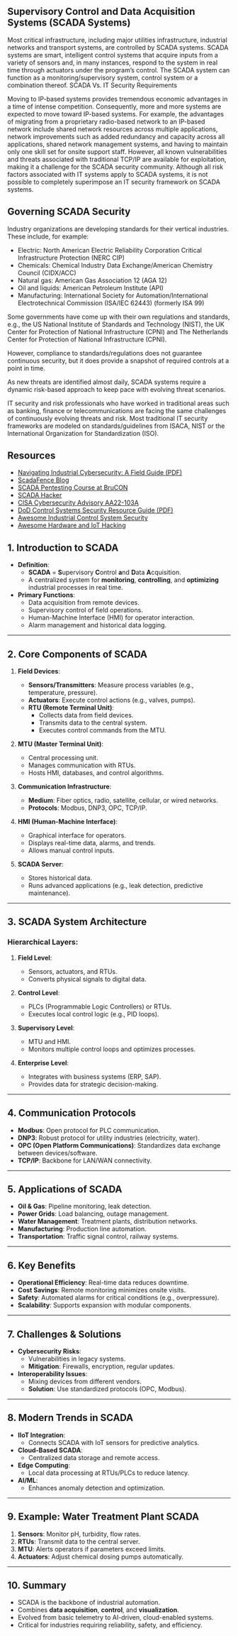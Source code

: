 
Supervisory Control and Data Acquisition Systems (SCADA Systems)
----------------------------------------------------------------
Most critical infrastructure, including major utilities infrastructure, industrial networks and transport systems, are controlled by SCADA systems. SCADA systems are smart, intelligent control systems that acquire inputs from a variety of sensors and, in many instances, respond to the system in real time through actuators under the program’s control. The SCADA system can function as a monitoring/supervisory system, control system or a combination thereof.
SCADA Vs. IT Security Requirements

Moving to IP-based systems provides tremendous economic advantages in a time of intense competition. Consequently, more and more systems are expected to move toward IP-based systems. For example, the advantages of migrating from a proprietary radio-based network to an IP-based network include shared network resources across multiple applications, network improvements such as added redundancy and capacity across all applications, shared network management systems, and having to maintain only one skill set for onsite support staff. However, all known vulnerabilities and threats associated with traditional TCP/IP are available for exploitation, making it a challenge for the SCADA security community. Although all risk factors associated with IT systems apply to SCADA systems, it is not possible to completely superimpose an IT security framework on SCADA systems.

Governing SCADA Security
------------------------
Industry organizations are developing standards for their vertical industries. These include, for example:
- Electric: North American Electric Reliability Corporation Critical Infrastructure Protection (NERC CIP)
- Chemicals: Chemical Industry Data Exchange/American Chemistry Council (CIDX/ACC)
- Natural gas: American Gas Association 12 (AGA 12)
- Oil and liquids: American Petroleum Institute (API)
- Manufacturing: International Society for Automation/International Electrotechnical Commission (ISA/IEC 62443) (formerly ISA 99)

Some governments have come up with their own regulations and standards, e.g., the US National Institute of Standards and Technology (NIST), the UK Center for Protection of National Infrastructure (CPNI) and The Netherlands Center for Protection of National Infrastructure (CPNI).

However, compliance to standards/regulations does not guarantee continuous security, but it does provide a snapshot of required controls at a point in time.

As new threats are identified almost daily, SCADA systems require a dynamic risk-based approach to keep pace with evolving threat scenarios.

IT security and risk professionals who have worked in traditional areas such as banking, finance or telecommunications are facing the same challenges of continuously evolving threats and risk. Most traditional IT security frameworks are modeled on standards/guidelines from ISACA, NIST or the International Organization for Standardization (ISO).

Resources
---------
- [Navigating Industrial Cybersecurity: A Field Guide (PDF)](https://www.techdata.com/techsolutions/security/files/Navigating_Industrial_Cybersecurity_A_Field_Guide.pdf)
- [ScadaFence Blog](https://blog.scadafence.com/)
- [SCADA Pentesting Course at BruCON](https://www.downturk.net/2825155-scada-pentesting-brucon.html)
- [SCADA Hacker](https://scadahacker.com/)
- [CISA Cybersecurity Advisory AA22-103A](https://www.cisa.gov/news-events/cybersecurity-advisories/aa22-103a)
- [DoD Control Systems Security Resource Guide (PDF)](https://dl.dod.cyber.mil/wp-content/uploads/external/pdf/Jan_26_Control_Systems_SRG.pdf)
- [Awesome Industrial Control System Security](https://github.com/hslatman/awesome-industrial-control-system-security)
- [Awesome Hardware and IoT Hacking](https://github.com/CyberSecurityUP/Awesome-Hardware-and-IoT-Hacking)

## **1. Introduction to SCADA**  
- **Definition**:  
  - **SCADA** = **S**upervisory **C**ontrol **a**nd **D**ata **A**cquisition.  
  - A centralized system for **monitoring**, **controlling**, and **optimizing** industrial processes in real time.  
- **Primary Functions**:  
  - Data acquisition from remote devices.  
  - Supervisory control of field operations.  
  - Human-Machine Interface (HMI) for operator interaction.  
  - Alarm management and historical data logging.  
---
## **2. Core Components of SCADA**  
1. **Field Devices**:  
   - **Sensors/Transmitters**: Measure process variables (e.g., temperature, pressure).  
   - **Actuators**: Execute control actions (e.g., valves, pumps).  
   - **RTU (Remote Terminal Unit)**:  
     - Collects data from field devices.  
     - Transmits data to the central system.  
     - Executes control commands from the MTU.  

2. **MTU (Master Terminal Unit)**:  
   - Central processing unit.  
   - Manages communication with RTUs.  
   - Hosts HMI, databases, and control algorithms.  

3. **Communication Infrastructure**:  
   - **Medium**: Fiber optics, radio, satellite, cellular, or wired networks.  
   - **Protocols**: Modbus, DNP3, OPC, TCP/IP.  

4. **HMI (Human-Machine Interface)**:  
   - Graphical interface for operators.  
   - Displays real-time data, alarms, and trends.  
   - Allows manual control inputs.  

5. **SCADA Server**:  
   - Stores historical data.  
   - Runs advanced applications (e.g., leak detection, predictive maintenance).  
---
## **3. SCADA System Architecture**  
### **Hierarchical Layers**:  
1. **Field Level**:  
   - Sensors, actuators, and RTUs.  
   - Converts physical signals to digital data.  

2. **Control Level**:  
   - PLCs (Programmable Logic Controllers) or RTUs.  
   - Executes local control logic (e.g., PID loops).  

3. **Supervisory Level**:  
   - MTU and HMI.  
   - Monitors multiple control loops and optimizes processes.  

4. **Enterprise Level**:  
   - Integrates with business systems (ERP, SAP).  
   - Provides data for strategic decision-making.  
---
## **4. Communication Protocols**  
- **Modbus**: Open protocol for PLC communication.  
- **DNP3**: Robust protocol for utility industries (electricity, water).  
- **OPC (Open Platform Communications)**: Standardizes data exchange between devices/software.  
- **TCP/IP**: Backbone for LAN/WAN connectivity.  
---
## **5. Applications of SCADA**  
- **Oil & Gas**: Pipeline monitoring, leak detection.  
- **Power Grids**: Load balancing, outage management.  
- **Water Management**: Treatment plants, distribution networks.  
- **Manufacturing**: Production line automation.  
- **Transportation**: Traffic signal control, railway systems.  
---
## **6. Key Benefits**  
- **Operational Efficiency**: Real-time data reduces downtime.  
- **Cost Savings**: Remote monitoring minimizes onsite visits.  
- **Safety**: Automated alarms for critical conditions (e.g., overpressure).  
- **Scalability**: Supports expansion with modular components.  
---
## **7. Challenges & Solutions**  
- **Cybersecurity Risks**:  
  - Vulnerabilities in legacy systems.  
  - **Mitigation**: Firewalls, encryption, regular updates.  
- **Interoperability Issues**:  
  - Mixing devices from different vendors.  
  - **Solution**: Use standardized protocols (OPC, Modbus).  
---
## **8. Modern Trends in SCADA**  
- **IIoT Integration**:  
  - Connects SCADA with IoT sensors for predictive analytics.  
- **Cloud-Based SCADA**:  
  - Centralized data storage and remote access.  
- **Edge Computing**:  
  - Local data processing at RTUs/PLCs to reduce latency.  
- **AI/ML**:  
  - Enhances anomaly detection and optimization.  
---
## **9. Example: Water Treatment Plant SCADA**  
1. **Sensors**: Monitor pH, turbidity, flow rates.  
2. **RTUs**: Transmit data to the central server.  
3. **MTU**: Alerts operators if parameters exceed limits.  
4. **Actuators**: Adjust chemical dosing pumps automatically.  
---
## **10. Summary**  
- SCADA is the backbone of industrial automation.  
- Combines **data acquisition**, **control**, and **visualization**.  
- Evolved from basic telemetry to AI-driven, cloud-enabled systems.  
- Critical for industries requiring reliability, safety, and efficiency.  
